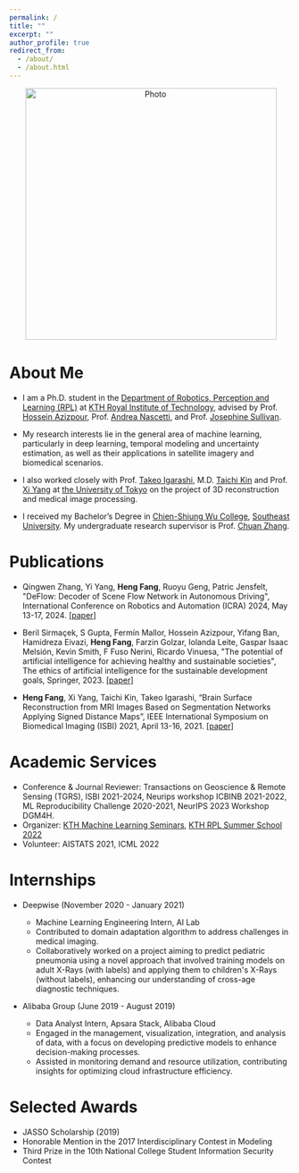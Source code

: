 ```yaml
---
permalink: /
title: ""
excerpt: ""
author_profile: true
redirect_from: 
  - /about/
  - /about.html
---
```


<p align="center">
  <img src="https://hfangcat.github.io/files/heng.jpg?raw=true" alt="Photo" style="width: 450px;"/> 
</p>

# About Me
* I am a Ph.D. student in the [Department of Robotics, Perception and Learning (RPL)](https://www.kth.se/is/rpl/division-of-robotics-perception-and-learning-1.779439) at [KTH Royal Institute of Technology](https://www.kth.se/en), advised by Prof. [Hossein Azizpour](https://scholar.google.se/citations?user=t6CRgJsAAAAJ&hl=en), Prof. [Andrea Nascetti](https://scholar.google.com/citations?user=Mdq6_jQAAAAJ&hl=en), and Prof. [Josephine Sullivan](https://scholar.google.com/citations?user=REbc02cAAAAJ&hl=en). 

* My research interests lie in the general area of machine learning, particularly in deep learning, temporal modeling and uncertainty estimation, as well as their applications in satellite imagery and biomedical scenarios.

* I also worked closely with Prof. [Takeo Igarashi](https://scholar.google.com/citations?user=2LJJtI8AAAAJ&hl=en), M.D. [Taichi Kin](https://www.u-tokyo.ac.jp/focus/en/people/people003717.html) and Prof. [Xi Yang](https://keepthinkingyx.github.io/Xi-Yang/) at [the University of Tokyo](https://www.u-tokyo.ac.jp/en/) on the project of 3D reconstruction and medical image processing.

* I received my Bachelor’s Degree in [Chien-Shiung Wu College](https://wjx.seu.edu.cn/wjxen/), [Southeast University](https://www.seu.edu.cn/english/). My undergraduate research supervisor is Prof. [Chuan Zhang](https://www.researchgate.net/profile/Chuan-Zhang-6).

<!-- # Recent News
* [Mar 2021] Happy to be selected as a volunteer of [AISTATS 2021](https://aistats.org/aistats2021/)! See you in the RocketChat!
* [Mar 2021] I started my Ph.D. journey.
* [Jan 2021] Our paper was accepted by [IEEE International Symposium on Biomedical Imaging (ISBI) 2021](https://biomedicalimaging.org/2021/)! -->

# Publications
* Qingwen Zhang, Yi Yang, **Heng Fang**, Ruoyu Geng, Patric Jensfelt, "DeFlow: Decoder of Scene Flow Network in Autonomous Driving", International Conference on Robotics and Automation (ICRA) 2024, May 13-17, 2024. [[paper]](https://arxiv.org/abs/2401.16122v1)

* Beril Sirmaçek, S Gupta, Fermín Mallor, Hossein Azizpour, Yifang Ban, Hamidreza Eivazi, **Heng Fang**, Farzin Golzar, Iolanda Leite, Gaspar Isaac Melsión, Kevin Smith, F Fuso Nerini, Ricardo Vinuesa, "The potential of artificial intelligence for achieving healthy and sustainable societies", The ethics of artificial intelligence for the sustainable development goals, Springer, 2023. [[paper]](https://link.springer.com/chapter/10.1007/978-3-031-21147-8_5)


* **Heng Fang**, Xi Yang, Taichi Kin, Takeo Igarashi, “Brain Surface Reconstruction from MRI Images Based on Segmentation Networks Applying Signed Distance Maps”, IEEE International Symposium on Biomedical Imaging (ISBI) 2021, April 13-16, 2021. [[paper]](https://arxiv.org/abs/2104.04291)

# Academic Services
* Conference & Journal Reviewer: Transactions on Geoscience & Remote Sensing (TGRS), ISBI 2021-2024, Neurips workshop ICBINB 2021-2022, ML Reproducibility Challenge 2020-2021, NeurIPS 2023 Workshop DGM4H.
* Organizer: [KTH Machine Learning Seminars](https://www.csc.kth.se/cvap/cvg/ml-seminars/about/), [KTH RPL Summer School 2022](https://summer-school.rpl.eecs.kth.se/past-schools-2022/)
* Volunteer: AISTATS 2021, ICML 2022

# Internships
* Deepwise (November 2020 - January 2021)
    - Machine Learning Engineering Intern, AI Lab
    - Contributed to domain adaptation algorithm to address challenges in medical imaging.
    - Collaboratively worked on a project aiming to predict pediatric pneumonia using a novel approach that involved training models on adult X-Rays (with labels) and applying them to children's X-Rays (without labels), enhancing our understanding of cross-age diagnostic techniques.

* Alibaba Group (June 2019 - August 2019)
    - Data Analyst Intern, Apsara Stack, Alibaba Cloud
    - Engaged in the management, visualization, integration, and analysis of data, with a focus on developing predictive models to enhance decision-making processes.
    - Assisted in monitoring demand and resource utilization, contributing insights for optimizing cloud infrastructure efficiency.

# Selected Awards
* JASSO Scholarship (2019)
* Honorable Mention in the 2017 Interdisciplinary Contest in Modeling
* Third Prize in the 10th National College Student Information Security Contest